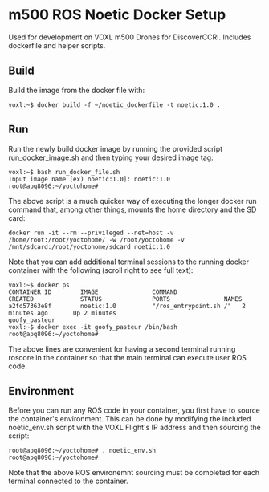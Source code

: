 # m500 ROS Noetic Docker Setup
Used for development on VOXL m500 Drones for DiscoverCCRI. Includes dockerfile and helper scripts.

## Build
Build the image from the docker file with:

```
voxl:~$ docker build -f ~/noetic_dockerfile -t noetic:1.0 .
```

## Run
Run the newly build docker image by running the provided script run_docker_image.sh and then typing your desired image tag:

```
voxl:~$ bash run_docker_file.sh
Input image name [ex) noetic:1.0]: noetic:1.0
root@apq8096:~/yoctohome# 
```
The above script is a much quicker way of executing the longer docker run command that, among other things, mounts the home directory and the SD card:
```
docker run -it --rm --privileged --net=host -v /home/root:/root/yoctohome/ -w /root/yoctohome -v /mnt/sdcard:/root/yoctohome/sdcard noetic:1.0
```
Note that you can add additional terminal sessions to the running docker container with the following (scroll right to see full text):

```
voxl:~$ docker ps
CONTAINER ID        IMAGE               COMMAND                  CREATED             STATUS              PORTS               NAMES
a2fd57363e8f        noetic:1.0          "/ros_entrypoint.sh /"   2 minutes ago       Up 2 minutes                            goofy_pasteur
voxl:~$ docker exec -it goofy_pasteur /bin/bash
root@apq8096:~/yoctohome# 
```
The above lines are convenient for having a second terminal running roscore in the container so that the main terminal can execute user ROS code.


## Environment
Before you can run any ROS code in your container, you first have to source the container's environment. This can be done by modifying the included noetic_env.sh script with the VOXL Flight's IP address and then sourcing the script:

```
root@apq8096:~/yoctohome# . noetic_env.sh
root@apq8096:~/yoctohome# 
```
Note that the above ROS environemnt sourcing must be completed for each terminal connected to the container.
